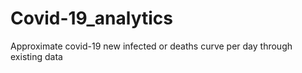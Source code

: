 # Covid-19_analytics
Approximate covid-19 new infected or deaths curve per day through existing data
